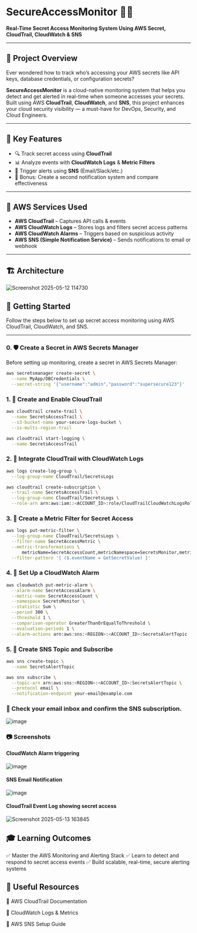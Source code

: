 # SecureAccessMonitor 🚨🔐  
**Real-Time Secret Access Monitoring System Using AWS Secret, CloudTrail, CloudWatch & SNS**

---

## 📘 Project Overview

Ever wondered how to track who’s accessing your AWS secrets like API keys, database credentials, or configuration secrets?

**SecureAccessMonitor** is a cloud-native monitoring system that helps you detect and get alerted in real-time when someone accesses your secrets. Built using AWS **CloudTrail**, **CloudWatch**, and **SNS**, this project enhances your cloud security visibility — a must-have for DevOps, Security, and Cloud Engineers.

---

## 🎯 Key Features

- 🔍 Track secret access using **CloudTrail**
- 📊 Analyze events with **CloudWatch Logs** & **Metric Filters**
- 🔔 Trigger alerts using **SNS** (Email/Slack/etc.)
- 🔁 Bonus: Create a second notification system and compare effectiveness

---

## 🧰 AWS Services Used

- **AWS CloudTrail** – Captures API calls & events  
- **AWS CloudWatch Logs** – Stores logs and filters secret access patterns  
- **AWS CloudWatch Alarms** – Triggers based on suspicious activity  
- **AWS SNS (Simple Notification Service)** – Sends notifications to email or webhook  

---

## 🏗️ Architecture

![Screenshot 2025-05-12 114730](https://github.com/user-attachments/assets/19cf5aa4-6418-4d1b-939f-9e8e811ee433)

## 🚀 Getting Started

Follow the steps below to set up secret access monitoring using AWS CloudTrail, CloudWatch, and SNS.

---

### 0. 🛡️ Create a Secret in AWS Secrets Manager

Before setting up monitoring, create a secret in AWS Secrets Manager:

```bash
aws secretsmanager create-secret \
  --name MyApp/DBCredentials \
  --secret-string '{"username":"admin","password":"supersecure123"}'
```

### 1. 📝 Create and Enable CloudTrail
```bash
aws cloudtrail create-trail \
  --name SecretsAccessTrail \
  --s3-bucket-name your-secure-logs-bucket \
  --is-multi-region-trail

aws cloudtrail start-logging \
  --name SecretsAccessTrail
```
### 2. 🔗 Integrate CloudTrail with CloudWatch Logs
```bash
aws logs create-log-group \
  --log-group-name CloudTrail/SecretsLogs

aws cloudtrail create-subscription \
  --trail-name SecretsAccessTrail \
  --log-group-name CloudTrail/SecretsLogs \
  --role-arn arn:aws:iam::<ACCOUNT_ID>:role/CloudTrailCloudWatchLogsRole
```
### 3. 🔎 Create a Metric Filter for Secret Access
```bash
aws logs put-metric-filter \
  --log-group-name CloudTrail/SecretsLogs \
  --filter-name SecretAccessMetric \
  --metric-transformations \
      metricName=SecretAccessCount,metricNamespace=SecretsMonitor,metricValue=1 \
  --filter-pattern '{ ($.eventName = GetSecretValue) }'
```
### 4. 🚨 Set Up a CloudWatch Alarm
```bash
aws cloudwatch put-metric-alarm \
  --alarm-name SecretAccessAlarm \
  --metric-name SecretAccessCount \
  --namespace SecretsMonitor \
  --statistic Sum \
  --period 300 \
  --threshold 1 \
  --comparison-operator GreaterThanOrEqualToThreshold \
  --evaluation-periods 1 \
  --alarm-actions arn:aws:sns:<REGION>:<ACCOUNT_ID>:SecretsAlertTopic
```
### 5. 🔔 Create SNS Topic and Subscribe
```bash
aws sns create-topic \
  --name SecretsAlertTopic

aws sns subscribe \
  --topic-arn arn:aws:sns:<REGION>:<ACCOUNT_ID>:SecretsAlertTopic \
  --protocol email \
  --notification-endpoint your-email@example.com
```
### 📧 Check your email inbox and confirm the SNS subscription.
![image](https://github.com/user-attachments/assets/96622da5-7bbb-4a1e-a264-2bec9f46abea)

### 📷 Screenshots

#### CloudWatch Alarm triggering
![image](https://github.com/user-attachments/assets/f654aaec-564a-4f95-9e1e-edab1ec6a63d)

#### SNS Email Notification
![image](https://github.com/user-attachments/assets/cf3ad8d7-a270-44d7-899e-83d0e46cffb7)

#### CloudTrail Event Log showing secret access
![Screenshot 2025-05-13 163845](https://github.com/user-attachments/assets/a6b22bdb-b5e1-49d0-9550-c1c1317c99b7)

## 🎓 Learning Outcomes
✅ Master the AWS Monitoring and Alerting Stack
✅ Learn to detect and respond to secret access events
✅ Build scalable, real-time, secure alerting systems

## 🧩 Useful Resources
🔗 AWS CloudTrail Documentation

🔗 CloudWatch Logs & Metrics

🔗 AWS SNS Setup Guide


